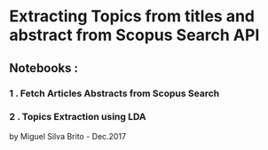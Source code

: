 # Extracting Topics from titles and abstract from Scopus Search API

## Notebooks :
### 1 . Fetch Articles Abstracts from Scopus Search
### 2 . Topics Extraction using LDA 

by Miguel Silva Brito - Dec.2017

